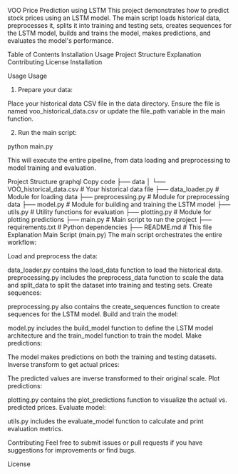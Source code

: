 VOO Price Prediction using LSTM
This project demonstrates how to predict stock prices using an LSTM model. The main script loads historical data, preprocesses it, splits it into training and testing sets, creates sequences for the LSTM model, builds and trains the model, makes predictions, and evaluates the model's performance.

Table of Contents
Installation
Usage
Project Structure
Explanation
Contributing
License
Installation

Usage
Usage
1. Prepare your data:

Place your historical data CSV file in the data directory. Ensure the file is named voo_historical_data.csv or update the file_path variable in the main function.

2. Run the main script:

python main.py

This will execute the entire pipeline, from data loading and preprocessing to model training and evaluation.

Project Structure
graphql
Copy code
├── data
│   └── VOO_historical_data.csv      # Your historical data file
├── data_loader.py                   # Module for loading data
├── preprocessing.py                 # Module for preprocessing data
├── model.py                         # Module for building and training the LSTM model
├── utils.py                         # Utility functions for evaluation
├── plotting.py                      # Module for plotting predictions
├── main.py                          # Main script to run the project
├── requirements.txt                 # Python dependencies
├── README.md                        # This file
Explanation
Main Script (main.py)
The main script orchestrates the entire workflow:

Load and preprocess the data:

data_loader.py contains the load_data function to load the historical data.
preprocessing.py includes the preprocess_data function to scale the data and split_data to split the dataset into training and testing sets.
Create sequences:

preprocessing.py also contains the create_sequences function to create sequences for the LSTM model.
Build and train the model:

model.py includes the build_model function to define the LSTM model architecture and the train_model function to train the model.
Make predictions:

The model makes predictions on both the training and testing datasets.
Inverse transform to get actual prices:

The predicted values are inverse transformed to their original scale.
Plot predictions:

plotting.py contains the plot_predictions function to visualize the actual vs. predicted prices.
Evaluate model:

utils.py includes the evaluate_model function to calculate and print evaluation metrics.

Contributing
Feel free to submit issues or pull requests if you have suggestions for improvements or find bugs.

License
